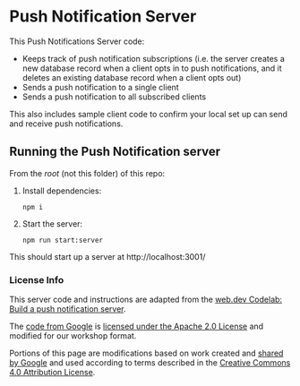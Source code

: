 Push Notification Server
========================

This Push Notifications Server code:

- Keeps track of push notification subscriptions (i.e. the server creates a new database record when a client opts in to push notifications, and it deletes an existing database record when a client opts out)
- Sends a push notification to a single client
- Sends a push notification to all subscribed clients

This also includes sample client code to confirm your local set up can send and receive push notifications.

## Running the Push Notification server

From the _root_ (not this folder) of this repo:

1. Install dependencies:

    ```
    npm i
    ```

2. Start the server:

    ```
    npm run start:server
    ```

This should start up a server at http://localhost:3001/

### License Info

This server code and instructions are adapted from the [web.dev Codelab: Build a push notification server](https://web.dev/push-notifications-server-codelab/).

The [code from Google](https://glitch.com/edit/#!/push-notifications-server-codelab-complete) is [licensed under the Apache 2.0 License](https://developers.google.com/terms/site-policies) and modified for our workshop format.

Portions of this page are modifications based on work created and [shared by Google](https://developers.google.com/readme/policies) and used according to terms described in the [Creative Commons 4.0 Attribution License](https://creativecommons.org/licenses/by/4.0/).
